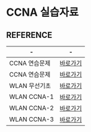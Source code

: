 # CCNA 실습자료

REFERENCE
---

|-|-|
|-|-|
|CCNA 연습문제|[바로가기](https://www.examtopics.com/exams/cisco/200-301/view/1/)|
|CCNA 연습문제|[바로가기](https://itexamanswers.net/ccna-200-301-dumps-full-questions-exam-study-guide-free.html)|
|WLAN 무선기초|[바로가기](https://www.youtube.com/watch?v=Uu-3D5OZ9oc)|
|WLAN CCNA-1|[바로가기](https://www.youtube.com/watch?v=owI51hvXmW8&t=6s)|
|WLAN CCNA-2|[바로가기](https://www.youtube.com/watch?v=Givr9KCXdm4)|
|WLAN CCNA-3|[바로가기](https://www.youtube.com/watch?v=q8euZNpSzT0)|
